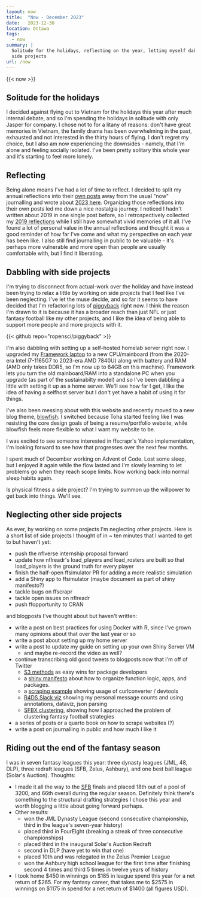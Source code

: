 ```yaml
---
layout: now
title:  "Now - December 2023"
date:   2023-12-30
location: Ottawa
tags: 
  - now
summary: | 
  Solitude for the holidays, reflecting on the year, letting myself dabble on
  side projects
url: /now
---
```


{{< now >}}

## Solitude for the holidays
I decided against flying out to Vietnam for the holidays this year after much 
internal debate, and so I'm spending the holidays in solitude with only Jasper
for company. I chose not to for a litany of reasons: don't have great memories 
in Vietnam, the family drama has been overwhelming in the past, exhausted and
not interested in the thirty hours of flying. I don't regret my choice, but I
also am now experiencing the downsides - namely, that I'm alone and feeling
socially isolated. I've been pretty solitary this whole year and it's starting
to feel more lonely.

## Reflecting

Being alone means I've had a lot of time to reflect. I decided to split my 
annual reflections into their [own posts](/tags/reflections) away from the usual 
"now" journalling and wrote about [2023 here](/posts/reflections/2023). 
Organizing those reflections into their own posts led me down a nice nostalgia
journey.  I noticed I hadn't written about 2019 in one single post before, so I retrospectively collected my [2019 reflections](/posts/reflections/2019) while 
I still have somewhat vivid memories of it all. I've found a lot of personal value 
in the annual reflections and thought it was a good reminder of how far I've 
come and what my perspective on each year has been like. I also still find 
journalling in public to be valuable - it's perhaps more vulnerable and more 
open than people are usually comfortable with, but I find it liberating.

## Dabbling with side projects

I'm trying to disconnect from actual-work over the holiday and have instead been 
trying to relax a little by working on side projects that I feel like I've been 
neglecting. I've let the muse decide, and so far it seems to have decided that 
I'm refactoring lots of [piggyback](https://github.com/ropensci/piggyback) right 
now. I think the reason I'm drawn to it is because it has a broader reach than 
just NFL or just fantasy football like my other projects, and I like the idea of 
being able to support more people and more projects with it.

{{< github repo="ropensci/piggyback" >}}

I'm also dabbling with setting up a self-hosted homelab server right now. I 
upgraded my [Framework laptop](https://frame.work) to a new CPU/mainboard (from 
the 2020-era Intel i7-1165G7 to 2023-era AMD 7840U) along with battery and RAM 
(AMD only takes DDR5, so I'm now up to 64GB on this machine). Framework lets you 
turn the old mainboard/RAM into a standalone PC when you upgrade (as part of the 
sustainabilty model) and so I've been dabbling a little with setting it up as a 
home server. We'll see how far I get, I like the idea of having a selfhost server
but I don't yet have a habit of using it for things.

I've also been messing about with this website and recently moved to a new blog
theme, [blowfish](https://blowfish.page). I switched because Toha started feeling
like I was resisting the core design goals of being a resume/portfolio website,
while blowfish feels more flexible to what I want my website to be.

I was excited to see someone interested in ffscrapr's Yahoo implementation, I'm 
looking forward to see how that progresses over the next few months.

I spent much of December working on Advent of Code. Lost some sleep, but I 
enjoyed it again while the flow lasted and I'm slowly learning to let problems
go when they reach scope limits. Now working back into normal sleep habits again.

Is physical fitness a side project? I'm trying to summon up the willpower to
get back into things. We'll see.

## Neglecting other side projects

As ever, by working on some projects I'm neglecting other projects. Here is a 
short list of side projects I thought of in ~ ten minutes that I wanted to get 
to but haven't yet:
- push the nflverse internship proposal forward
- update how nflreadr's load_players and load_rosters are built so that 
  load_players is the ground truth for every player
- finish the half-open ffsimulator PR for adding a more realistic simulation
- add a Shiny app to ffsimulator (maybe document as part of shiny manifesto?)
- tackle bugs on ffscrapr
- tackle open issues on nflreadr
- push ffopportunity to CRAN

and blogposts I've thought about but haven't written:
- write a post on best practices for using Docker with R, since I've grown
  many opinions about that over the last year or so
- write a post about setting up my home server
- write a post to update my guide on setting up your own Shiny Server VM
  - and maybe re-record the video as well?
- continue transcribing old good tweets to blogposts now that I'm off of Twitter
  - [S3 methods](https://twitter.com/_TanHo/status/1503725840995172353) as easy
  wins for package developers
  - a [shiny manifesto](https://twitter.com/_TanHo/status/1415709884021157891)
  about how to organize function logic, apps, and packages.
  - a [scraping example](https://twitter.com/_TanHo/status/1539602474503397377)
  showing usage of curlconverter / devtools
  - [R4DS Slack viz](https://twitter.com/_TanHo/status/1426194122038251520?s=20)
  showing my personal message counts and using annotations, dataviz, json parsing
  - [SFBX clustering](https://twitter.com/_TanHo/status/1399372709075861506?s=20),
  showing how I approached the problem of clustering fantasy football strategies
- a series of posts or a quarto book on how to scrape websites (?)
- write a post on journalling in public and how much I like it

## Riding out the end of the fantasy season

I was in seven fantasy leagues this year: three dynasty leagues (JML, 48, DLP), 
three redraft leagues (SFB, Zelus, Ashbury), and one best ball league (Solar's 
Auction). Thoughts:

- I made it all the way to the [SFB](https://scottfishbowl.com) finals and 
placed 18th out of a pool of 3200, and 66th overall during the regular season. 
Definitely think there's something to the structural drafting strategies I chose
this year and worth blogging a little about going forward perhaps.
- Other results:
  - won the JML Dynasty League (second consecutive championship, third in the 
league's seven-year history)
  - placed third in FourEight (breaking a streak of three consecutive championships)
  - placed third in the inaugural Solar's Auction Redraft
  - second in DLP (have yet to win that one)
  - placed 10th and was relegated in the Zelus Premier League
  - won the Ashbury high school league for the first time after finishing second 4
    times and third 5 times in twelve years of history
- I took home \$450 in winnings on \$185 in league spend this year for a net 
return of \$265. For my fantasy career, that takes me to \$2575 in winnings on 
\$1175 in spend for a net return of \$1400 (all figures USD).

